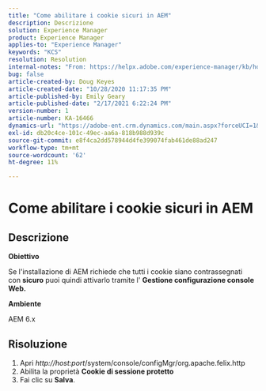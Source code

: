 ```yaml
---
title: "Come abilitare i cookie sicuri in AEM"
description: Descrizione
solution: Experience Manager
product: Experience Manager
applies-to: "Experience Manager"
keywords: "KCS"
resolution: Resolution
internal-notes: "From: https://helpx.adobe.com/experience-manager/kb/how-to-enable-secure-cookies-in-AEM.html"
bug: false
article-created-by: Doug Keyes
article-created-date: "10/28/2020 11:17:35 PM"
article-published-by: Emily Geary
article-published-date: "2/17/2021 6:22:24 PM"
version-number: 1
article-number: KA-16466
dynamics-url: "https://adobe-ent.crm.dynamics.com/main.aspx?forceUCI=1&pagetype=entityrecord&etn=knowledgearticle&id=6396cebe-7319-eb11-a813-000d3a5937f3"
exl-id: db20c4ce-101c-49ec-aa6a-818b988d939c
source-git-commit: e8f4ca2dd578944d4fe399074fab461de88ad247
workflow-type: tm+mt
source-wordcount: '62'
ht-degree: 11%

---
```


# Come abilitare i cookie sicuri in AEM

## Descrizione


<b>Obiettivo</b>

Se l&#39;installazione di AEM richiede che tutti i cookie siano contrassegnati con <b>sicuro</b> puoi quindi attivarlo tramite l&#39; <b>Gestione configurazione console Web.</b>

<b>Ambiente</b>

AEM 6.x


## Risoluzione


1. Apri *http://host:port*/system/console/configMgr/org.apache.felix.http
2. Abilita la proprietà <b>Cookie di sessione protetto</b>
3. Fai clic su <b>Salva</b>.
